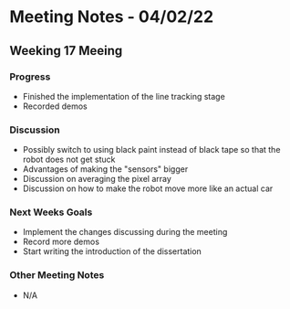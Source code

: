 # Meeting Notes - 04/02/22

## Weeking 17 Meeing 

### Progress 

- Finished the implementation of the line tracking stage 
- Recorded demos 


### Discussion 

- Possibly switch to using black paint instead of black tape so that the robot does not get stuck 
- Advantages of making the "sensors" bigger 
- Discussion on averaging the pixel array 
- Discussion on how to make the robot move more like an actual car 

### Next Weeks Goals 

- Implement the changes discussing during the meeting 
- Record more demos 
- Start writing the introduction of the dissertation 

### Other Meeting Notes 

- N/A